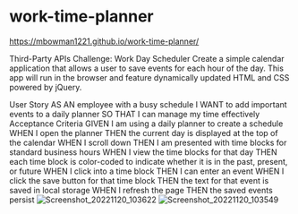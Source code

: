 # work-time-planner

https://mbowman1221.github.io/work-time-planner/




Third-Party APIs Challenge: Work Day Scheduler
Create a simple calendar application that allows a user to save events for each hour of the day. This app will run in the browser and feature dynamically updated HTML and CSS powered by jQuery.

User Story
AS AN employee with a busy schedule
I WANT to add important events to a daily planner
SO THAT I can manage my time effectively
Acceptance Criteria
GIVEN I am using a daily planner to create a schedule
WHEN I open the planner
THEN the current day is displayed at the top of the calendar
WHEN I scroll down
THEN I am presented with time blocks for standard business hours
WHEN I view the time blocks for that day
THEN each time block is color-coded to indicate whether it is in the past, present, or future
WHEN I click into a time block
THEN I can enter an event
WHEN I click the save button for that time block
THEN the text for that event is saved in local storage
WHEN I refresh the page
THEN the saved events persist
![Screenshot_20221120_103622](https://user-images.githubusercontent.com/75261103/202981825-82db1617-f307-4d25-902f-0d84396d242f.png)
![Screenshot_20221120_103549](https://user-images.githubusercontent.com/75261103/202981857-9dfd03d6-a6c0-4f3d-9a9b-8af3c5e52df5.png)

